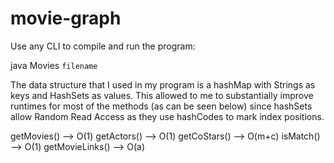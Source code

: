 # movie-graph

Use any CLI to compile and run the program:

java Movies `filename`

The data structure that I used in my program is a hashMap with Strings as keys and HashSets as values. This allowed to me to substantially improve runtimes for most of the methods (as can be seen below) since hashSets allow Random Read Access as they use hashCodes to mark index positions.

getMovies()  --> O(1)
getActors()  --> O(1)
getCoStars() --> O(m+c)
isMatch()    --> O(1)
getMovieLinks() --> O(a)
